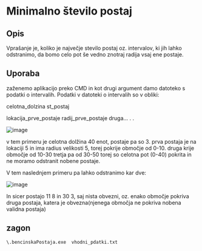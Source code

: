 # Minimalno število postaj

## Opis
Vprašanje je, koliko je največje stevilo postaj oz. intervalov, ki jih lahko odstranimo, da bomo celo pot še vedno znotraj radija vsaj ene postaje.

## Uporaba
zaženemo aplikacijo preko CMD in kot drugi argument damo datoteko s podatki o intervalih.
Podatki v datoteki o intervalih so v obliki: 

celotna_dolzina st_postaj

lokacija_prve_postaje radij_prve_postaje
druga...
.
.

![image](https://github.com/zanivanusa/bencinskaPostaja/assets/60394411/f8a3016b-84c7-4205-96e0-cdce7279125d)

v tem primeru je celotna dolžina 40 enot, postaje pa so 3.
prva postaja je na lokaciji 5 in ima radius velikosti 5, torej pokrije območje od 0-10.
druga krije območje od 10-30
tretja pa od 30-50
torej so celotna pot (0-40) pokrita in ne moramo odstranit nobene postaje.

V tem naslednjem primeru pa lahko odstranimo kar dve:

![image](https://github.com/zanivanusa/bencinskaPostaja/assets/60394411/bab3e5e2-de1b-41d7-8dad-e2359c92d9d4)

In sicer postajo 11 8 in 30 3, saj nista obvezni, oz. enako območje pokriva druga postaja, katera je obvezna(njenega območja ne pokriva nobena validna postaja)


## zagon
```
\.bencinskaPostaja.exe  vhodni_pdatki.txt
